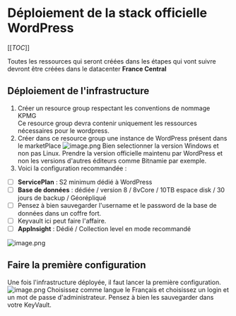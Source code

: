 # Déploiement de la stack officielle WordPress 

[[_TOC_]]


Toutes les ressources qui seront créées dans les étapes qui vont suivre devront être créées dans le datacenter **France Central**

## Déploiement de l'infrastructure 
1. Créer un resource group respectant les conventions de nommage KPMG 
<br/> Ce resource group devra contenir uniquement les ressources nécessaires pour le wordpress.
2. Créer dans ce resource group une instance de WordPress présent dans le marketPlace
![image.png](/.attachments/image-54f8469a-72a2-422a-a94c-13c87f7d1384.png)
Bien selectionner la version Windows et non pas Linux. Prendre la version officielle maintenu par WordPress et non les versions d'autres éditeurs comme Bitnamie par exemple.
3. Voici la configuration recommandée : 
- [ ] **ServicePlan** : S2 minimum dédié à WordPress
- [ ] **Base de données** : dédiée / version 8 / 8vCore / 10TB espace disk / 30 jours de backup / Géorépliqué
- [ ] Pensez à bien sauvegarder l'username et le password de la base de données dans un coffre fort. 
- [ ] Keyvault ici peut faire l'affaire.
- [ ] **AppInsight** : Dédié / Collection level en mode recommandé

![image.png](/.attachments/image-a673839a-9ad2-4638-ad52-5c2878a49a70.png)

## Faire la première configuration
Une fois l'infrastructure déployée, il faut lancer la première configuration.
![image.png](/.attachments/image-b8afccd7-d5cb-4fb7-bd96-eeea835c235a.png)
Choisissez comme langue le Français et choisissez un login et un mot de passe d'administrateur.
Pensez à bien les sauvegarder dans votre KeyVault.